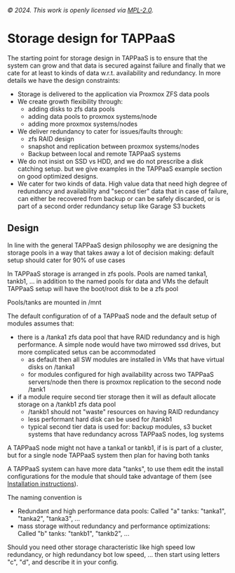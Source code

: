 *© 2024. This work is openly licensed via [MPL-2.0](https://mozilla.org/MPL/2.0/.).*

# Storage design for TAPPaaS

The starting point for storage design in TAPPaaS is to ensure that the system can grow and that data is secured against failure and finally that we cate for at least to kinds of data w.r.t. availability and redundancy. In more details we have the design constraints:

- Storage is delivered to the application via Proxmox ZFS data pools
- We create growth flexibility through:
  - adding disks to zfs data pools
  - adding data pools to proxmox systems/node
  - adding more proxmox systems/nodes
- We deliver redundancy to cater for issues/faults through:
  - zfs RAID design
  - snapshot and replication between proxmox systems/nodes
  - Backup between local and remote TAPPaaS systems
- We do not insist on SSD vs HDD, and we do not prescribe a disk catching setup. but we give examples in the TAPPaaS example section on good optimized designs. 
- We cater for two kinds of data. High value data that need high degree of redundancy and availability and "second tier" data that in case of failure, can either be recovered from backup or can be safely discarded, or is part of a second order redundancy setup like Garage S3 buckets

## Design

In line with the general TAPPaaS design philosophy we are designing the storage pools in a way that takes away a lot of decision making: default setup should cater for 90% of use cases


In TAPPaaS storage is arranged in zfs pools. Pools are named tanka1, tankb1, ...
in addition to the named pools for data and VMs the default TAPPaaS setup will have the boot/root disk to be a zfs pool

Pools/tanks are mounted in /mnt

The default configuration of of a TAPPaaS node and the default setup of modules assumes that:

- there is a /tanka1 zfs data pool that have RAID redundancy and is high performance. A simple node would have two mirrowed ssd drives, but more complicated setus can be accommodated 
  - as default then all SW modules are installed in VMs that have virtual disks on /tanka1
  - for modules configured for high availability across two TAPPaaS servers/node then there is proxmox replication to the second node /tank1
- if a module require second tier storage then it will as default allocate storage on a /tankb1 zfs data pool
  - /tankb1 should not "waste" resources on having RAID redundancy
  - less performant hard disk can be used for /tankb1
  - typical second tier data is used for: backup modules, s3 bucket systems that have redundancy across TAPPaaS nodes, log systems

A TAPPaaS node might not have a tanka1 or tankb1, if is is part of a cluster, but for a single node TAPPaaS system then plan for having both tanks

A TAPPaaS system can have more data "tanks", to use them edit the install configurations for the module that should take advantage of them (see [Installation instructions](../Installation/README.md)).

The naming convention is 

- Redundant and high performance data pools: Called "a" tanks: "tanka1", "tanka2", "tanka3", ... 
- mass storage without redundancy and performance optimizations: Called "b" tanks: "tankb1", "tankb2", ...

Should you need other storage characteristic like high speed low redundancy, or high redundancy bot low speed, ... then start using letters "c", "d", and describe it in your config.


